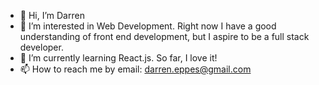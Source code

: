 - 👋 Hi, I’m Darren
- 👀 I’m interested in Web Development. Right now I have a good understanding of front end development, but I aspire to be a full stack developer.
- 🌱 I’m currently learning React.js. So far, I love it!
- 📫 How to reach me by email: darren.eppes@gmail.com

